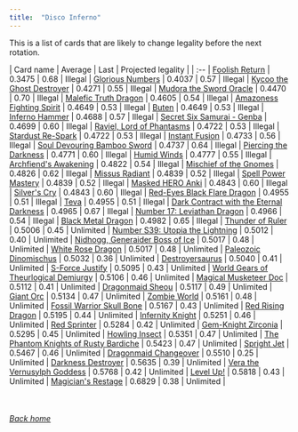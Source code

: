 ```yaml
---
title:  "Disco Inferno"
---
```


This is a list of cards that are likely to change legality before the next rotation.

| Card name | Average | Last | Projected legality |
| :-- |
[Foolish Return](https://db.ygoprodeck.com/card/?search=Foolish%20Return) | 0.3475 | 0.68 | Illegal |
[Glorious Numbers](https://db.ygoprodeck.com/card/?search=Glorious%20Numbers) | 0.4037 | 0.57 | Illegal |
[Kycoo the Ghost Destroyer](https://db.ygoprodeck.com/card/?search=Kycoo%20the%20Ghost%20Destroyer) | 0.4271 | 0.55 | Illegal |
[Mudora the Sword Oracle](https://db.ygoprodeck.com/card/?search=Mudora%20the%20Sword%20Oracle) | 0.4470 | 0.70 | Illegal |
[Malefic Truth Dragon](https://db.ygoprodeck.com/card/?search=Malefic%20Truth%20Dragon) | 0.4605 | 0.54 | Illegal |
[Amazoness Fighting Spirit](https://db.ygoprodeck.com/card/?search=Amazoness%20Fighting%20Spirit) | 0.4649 | 0.53 | Illegal |
[Buten](https://db.ygoprodeck.com/card/?search=Buten) | 0.4649 | 0.53 | Illegal |
[Inferno Hammer](https://db.ygoprodeck.com/card/?search=Inferno%20Hammer) | 0.4688 | 0.57 | Illegal |
[Secret Six Samurai - Genba](https://db.ygoprodeck.com/card/?search=Secret%20Six%20Samurai%20-%20Genba) | 0.4699 | 0.60 | Illegal |
[Raviel, Lord of Phantasms](https://db.ygoprodeck.com/card/?search=Raviel,%20Lord%20of%20Phantasms) | 0.4722 | 0.53 | Illegal |
[Stardust Re-Spark](https://db.ygoprodeck.com/card/?search=Stardust%20Re-Spark) | 0.4722 | 0.53 | Illegal |
[Instant Fusion](https://db.ygoprodeck.com/card/?search=Instant%20Fusion) | 0.4733 | 0.56 | Illegal |
[Soul Devouring Bamboo Sword](https://db.ygoprodeck.com/card/?search=Soul%20Devouring%20Bamboo%20Sword) | 0.4737 | 0.64 | Illegal |
[Piercing the Darkness](https://db.ygoprodeck.com/card/?search=Piercing%20the%20Darkness) | 0.4771 | 0.60 | Illegal |
[Humid Winds](https://db.ygoprodeck.com/card/?search=Humid%20Winds) | 0.4777 | 0.55 | Illegal |
[Archfiend's Awakening](https://db.ygoprodeck.com/card/?search=Archfiend's%20Awakening) | 0.4822 | 0.54 | Illegal |
[Mischief of the Gnomes](https://db.ygoprodeck.com/card/?search=Mischief%20of%20the%20Gnomes) | 0.4826 | 0.62 | Illegal |
[Missus Radiant](https://db.ygoprodeck.com/card/?search=Missus%20Radiant) | 0.4839 | 0.52 | Illegal |
[Spell Power Mastery](https://db.ygoprodeck.com/card/?search=Spell%20Power%20Mastery) | 0.4839 | 0.52 | Illegal |
[Masked HERO Anki](https://db.ygoprodeck.com/card/?search=Masked%20HERO%20Anki) | 0.4843 | 0.60 | Illegal |
[Silver's Cry](https://db.ygoprodeck.com/card/?search=Silver's%20Cry) | 0.4843 | 0.60 | Illegal |
[Red-Eyes Black Flare Dragon](https://db.ygoprodeck.com/card/?search=Red-Eyes%20Black%20Flare%20Dragon) | 0.4955 | 0.51 | Illegal |
[Teva](https://db.ygoprodeck.com/card/?search=Teva) | 0.4955 | 0.51 | Illegal |
[Dark Contract with the Eternal Darkness](https://db.ygoprodeck.com/card/?search=Dark%20Contract%20with%20the%20Eternal%20Darkness) | 0.4965 | 0.67 | Illegal |
[Number 17: Leviathan Dragon](https://db.ygoprodeck.com/card/?search=Number%2017:%20Leviathan%20Dragon) | 0.4966 | 0.54 | Illegal |
[Black Metal Dragon](https://db.ygoprodeck.com/card/?search=Black%20Metal%20Dragon) | 0.4982 | 0.65 | Illegal |
[Thunder of Ruler](https://db.ygoprodeck.com/card/?search=Thunder%20of%20Ruler) | 0.5006 | 0.45 | Unlimited |
[Number S39: Utopia the Lightning](https://db.ygoprodeck.com/card/?search=Number%20S39:%20Utopia%20the%20Lightning) | 0.5012 | 0.40 | Unlimited |
[Nidhogg, Generaider Boss of Ice](https://db.ygoprodeck.com/card/?search=Nidhogg,%20Generaider%20Boss%20of%20Ice) | 0.5017 | 0.48 | Unlimited |
[White Rose Dragon](https://db.ygoprodeck.com/card/?search=White%20Rose%20Dragon) | 0.5017 | 0.48 | Unlimited |
[Paleozoic Dinomischus](https://db.ygoprodeck.com/card/?search=Paleozoic%20Dinomischus) | 0.5032 | 0.36 | Unlimited |
[Destroyersaurus](https://db.ygoprodeck.com/card/?search=Destroyersaurus) | 0.5040 | 0.41 | Unlimited |
[S-Force Justify](https://db.ygoprodeck.com/card/?search=S-Force%20Justify) | 0.5095 | 0.43 | Unlimited |
[World Gears of Theurlogical Demiurgy](https://db.ygoprodeck.com/card/?search=World%20Gears%20of%20Theurlogical%20Demiurgy) | 0.5106 | 0.46 | Unlimited |
[Magical Musketeer Doc](https://db.ygoprodeck.com/card/?search=Magical%20Musketeer%20Doc) | 0.5112 | 0.41 | Unlimited |
[Dragonmaid Sheou](https://db.ygoprodeck.com/card/?search=Dragonmaid%20Sheou) | 0.5117 | 0.49 | Unlimited |
[Giant Orc](https://db.ygoprodeck.com/card/?search=Giant%20Orc) | 0.5134 | 0.47 | Unlimited |
[Zombie World](https://db.ygoprodeck.com/card/?search=Zombie%20World) | 0.5161 | 0.48 | Unlimited |
[Fossil Warrior Skull Bone](https://db.ygoprodeck.com/card/?search=Fossil%20Warrior%20Skull%20Bone) | 0.5167 | 0.43 | Unlimited |
[Red Rising Dragon](https://db.ygoprodeck.com/card/?search=Red%20Rising%20Dragon) | 0.5195 | 0.44 | Unlimited |
[Infernity Knight](https://db.ygoprodeck.com/card/?search=Infernity%20Knight) | 0.5251 | 0.46 | Unlimited |
[Red Sprinter](https://db.ygoprodeck.com/card/?search=Red%20Sprinter) | 0.5284 | 0.42 | Unlimited |
[Gem-Knight Zirconia](https://db.ygoprodeck.com/card/?search=Gem-Knight%20Zirconia) | 0.5295 | 0.45 | Unlimited |
[Howling Insect](https://db.ygoprodeck.com/card/?search=Howling%20Insect) | 0.5351 | 0.47 | Unlimited |
[The Phantom Knights of Rusty Bardiche](https://db.ygoprodeck.com/card/?search=The%20Phantom%20Knights%20of%20Rusty%20Bardiche) | 0.5423 | 0.47 | Unlimited |
[Spright Jet](https://db.ygoprodeck.com/card/?search=Spright%20Jet) | 0.5467 | 0.46 | Unlimited |
[Dragonmaid Changeover](https://db.ygoprodeck.com/card/?search=Dragonmaid%20Changeover) | 0.5510 | 0.25 | Unlimited |
[Darkness Destroyer](https://db.ygoprodeck.com/card/?search=Darkness%20Destroyer) | 0.5635 | 0.39 | Unlimited |
[Vera the Vernusylph Goddess](https://db.ygoprodeck.com/card/?search=Vera%20the%20Vernusylph%20Goddess) | 0.5768 | 0.42 | Unlimited |
[Level Up!](https://db.ygoprodeck.com/card/?search=Level%20Up!) | 0.5818 | 0.43 | Unlimited |
[Magician's Restage](https://db.ygoprodeck.com/card/?search=Magician's%20Restage) | 0.6829 | 0.38 | Unlimited |

<br>

###### [Back home](index)